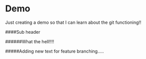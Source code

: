 # Demo

Just creating a demo so that I can learn about the git functioning!!

####Sub header

######What the hell!!!!

#####Adding new text for feature branching.....


###
